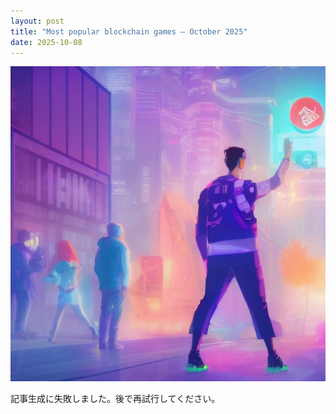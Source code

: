 ```yaml
---
layout: post
title: "Most popular blockchain games – October 2025"
date: 2025-10-08
---
```


![記事画像](assets/images/20251008_web3.png)

記事生成に失敗しました。後で再試行してください。
